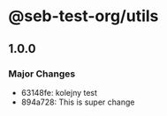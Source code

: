 # @seb-test-org/utils

## 1.0.0

### Major Changes

- 63148fe: kolejny test
- 894a728: This is super change

